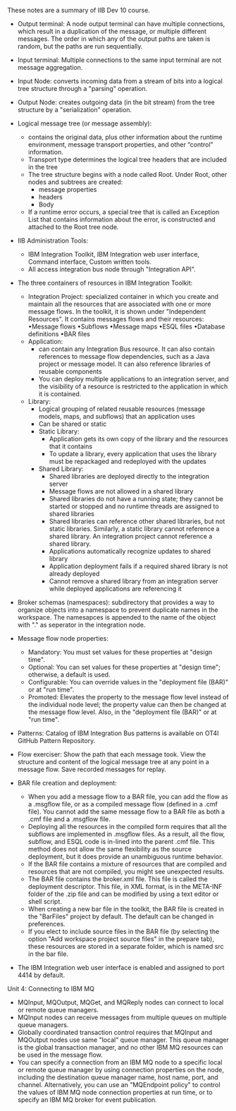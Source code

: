 These notes are a summary of IIB Dev 10 course.

* Output terminal: A node output terminal can have multiple connections, which result in a duplication of the message, or multiple different messages. The order in which any of the output paths are taken is random, but the paths are run sequentially.
* Input terminal: Multiple connections to the same input terminal are not message aggregation.
* Input Node: converts incoming data from a stream of bits into a logical tree structure through a "parsing" operation.
* Output Node: creates outgoing data (in the bit stream) from the tree structure by a "serialization" operation.
* Logical message tree (or message assembly):
  * contains the original data, plus other information about the runtime environment, message transport properties, and other “control” information.
  * Transport type determines the logical tree headers that are included in the tree
  * The tree structure begins with a node called Root. Under Root, other nodes and subtrees are created:
    - message properties
    - headers
    - Body
  * If a runtime error occurs, a special tree that is called an Exception List that contains information about the error, is constructed and attached to the Root tree node.
* IIB Administration Tools:
  * IBM Integration Toolkit, IBM Integration web user interface, Command interface, Custom written tools.
  * All access integration bus node through "Integration API".
  
* The three containers of resources in IBM Integration Toolkit:
  * Integration Project: specialized container in which you create and maintain all the resources that are associated with one or more message flows. In the toolkit, it is shown under "Independent Resources". It contains messages flows and their resources:
    •Message flows
    •Subflows
    •Message maps
    •ESQL files
    •Database definitions
    •BAR files
  * Application:
    * can contain any Integration Bus resource. It can also contain references to message flow dependencies, such as a Java project or message model. It can also reference libraries of reusable components
    * You can deploy multiple applications to an integration server, and the visibility of a resource is restricted to the application in which it is contained.
  * Library:
    * Logical grouping of related reusable resources (message models, maps, and subflows) that an application uses
    * Can be shared or static
    * Static Library:
      - Application gets its own copy of the library and the resources that it contains
      - To update a library, every application that uses the library must be repackaged and redeployed with the updates
    * Shared Library:
      - Shared libraries are deployed directly to the integration server
      - Message flows are not allowed in a shared library
      - Shared libraries do not have a running state; they cannot be started or stopped and no runtime threads are assigned to shared libraries
      - Shared libraries can reference other shared libraries, but not static libraries. Similarly, a static library cannot reference a shared library. An integration project cannot reference a shared library.
      - Applications automatically recognize updates to shared library
      - Application deployment fails if a required shared library is not already deployed
      - Cannot remove a shared library from an integration server while deployed applications are referencing it
* Broker schemas (namespaces): subdirectory that provides a way to organize objects into a namespace to prevent duplicate names in the workspace. The namesapces is appended to the name of the object with "." as seperator in the integration node.
* Message flow node properties:
  * Mandatory: You must set values for these properties at "design time".
  * Optional: You can set values for these properties at "design time"; otherwise, a default is used.
  * Configurable: You can override values in the "deployment file (BAR)" or at "run time".
  * Promoted: Elevates the property to the message flow level instead of the individual node level; the property value can then be changed at the message flow level. Also, in the "deployment file (BAR)" or at "run time".
* Patterns: Catalog of IBM Integration Bus patterns is available on OT4I GitHub Pattern Repository.
* Flow exerciser: Show the path that each message took.  View the structure and content of the logical message tree at any point in a message flow. Save recorded messages for replay.
* BAR file creation and deployment:
  * When you add a message flow to a BAR file, you can add the flow as a .msgflow file, or as a compiled message flow (defined in a .cmf file). You cannot add the same message flow to a BAR file as both a .cmf file and a .msgflow file.
  * Deploying all the resources in the compiled form requires that all the subflows are implemented in .msgflow files. As a result, all the flow, subflow, and ESQL code is in-lined into the parent .cmf file. This method does not allow the same flexibility as the source deployment, but it does provide an unambiguous runtime behavior.
  * If the BAR file contains a mixture of resources that are compiled and resources that are not compiled, you might see unexpected results.
  * The BAR file contains the broker.xml file. This file is called the deployment descriptor. This file, in XML format, is in the META-INF folder of the .zip file and can be modified by using a text editor or shell script.
  * When creating a new bar file in the toolkit, the BAR file is created in the "BarFiles" project by default. The default can be changed in preferences.
  * If you elect to include source files in the BAR file (by selecting the option "Add workspace project source files" in the prepare tab), these resources are stored in a separate folder, which is named src in the bar file.
* The IBM Integration web user interface is enabled and assigned to port 4414 by default.

Unit 4: Connecting to IBM MQ
* MQInput, MQOutput, MQGet, and MQReply nodes can connect to local or remote queue managers.
* MQInput nodes can receive messages from multiple queues on multiple queue managers.
* Globally coordinated transaction control requires that MQInput and MQOutput nodes use same "local" queue manager. This queue manager is the global transaction manager, and no other IBM MQ resources can be used in the message flow.
* You can specify a connection from an IBM MQ node to a specific local or remote queue manager by using connection properties on the node, including the destination queue manager name, host name, port, and channel. Alternatively, you can use an "MQEndpoint policy" to control the values of IBM MQ node connection properties at run time, or to specify an IBM MQ broker for event publication.

